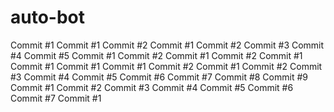 # auto-bot 
 
 
 
 
Commit #1
Commit #1
Commit #2
Commit #1
Commit #2
Commit #3
Commit #4
Commit #5
Commit #1
Commit #2
Commit #1
Commit #2
Commit #1
Commit #1
Commit #1
Commit #1
Commit #2
Commit #1
Commit #2
Commit #3
Commit #4
Commit #5
Commit #6
Commit #7
Commit #8
Commit #9
Commit #1
Commit #2
Commit #3
Commit #4
Commit #5
Commit #6
Commit #7
Commit #1
